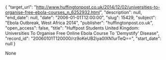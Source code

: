 {
  "target_url": "http://www.huffingtonpost.co.uk/2014/12/02/universities-to-organise-free-ebola-courses_n_6252932.html", 
  "description": null, 
  "end_date": null, 
  "date": "2006-01-01T12:00:00", 
  "slug": 15429, 
  "subject": "Ebola Outbreak, West Africa 2014", 
  "publisher": "huffingtonpost.co.uk", 
  "open_access": false, 
  "title": "Huffpost Students United Kingdom: Universities To Organise Free Online Ebola Course To 'Demystify' Disease", 
  "record_id": "20060101T120000/rz9oKeUB2iya0IXN1urTeQ==", 
  "start_date": null
}

None